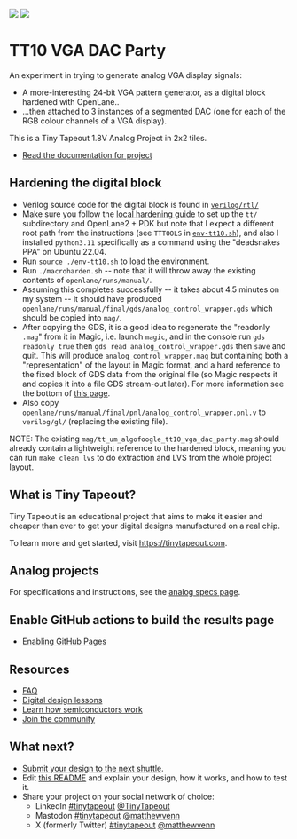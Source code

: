 ![](../../workflows/gds/badge.svg) ![](../../workflows/docs/badge.svg)

# TT10 VGA DAC Party

An experiment in trying to generate analog VGA display signals:
*   A more-interesting 24-bit VGA pattern generator, as a digital block hardened with OpenLane..
*   ...then attached to 3 instances of a segmented DAC (one for each of the RGB colour channels of a VGA display).

This is a Tiny Tapeout 1.8V Analog Project in 2x2 tiles.

- [Read the documentation for project](docs/info.md)

## Hardening the digital block

*   Verilog source code for the digital block is found in [`verilog/rtl/`](verilog/rtl/)
*   Make sure you follow the [local hardening guide](https://tinytapeout.com/guides/local-hardening/) to set up the `tt/` subdirectory and OpenLane2 + PDK but note that I expect a different root path from the instructions (see `TTTOOLS` in [`env-tt10.sh`](./env-tt10.sh)), and also I installed `python3.11` specifically as a command using the "deadsnakes PPA" on Ubuntu 22.04.
*   Run `source ./env-tt10.sh` to load the environment.
*   Run `./macroharden.sh` -- note that it will throw away the existing contents of `openlane/runs/manual/`.
*   Assuming this completes successfully -- it takes about 4.5 minutes on my system -- it should have produced `openlane/runs/manual/final/gds/analog_control_wrapper.gds` which should be copied into `mag/`.
*   After copying the GDS, it is a good idea to regenerate the "readonly `.mag`" from it in Magic, i.e. launch `magic`, and in the console run `gds readonly true` then `gds read analog_control_wrapper.gds` then `save` and quit. This will produce `analog_control_wrapper.mag` but containing both a "representation" of the layout in Magic format, and a hard reference to the fixed block of GDS data from the original file (so Magic respects it and copies it into a file GDS stream-out later). For more information see the bottom of [this page](http://opencircuitdesign.com/magic/tutorials/tut9.html).
*   Also copy `openlane/runs/manual/final/pnl/analog_control_wrapper.pnl.v` to `verilog/gl/` (replacing the existing file).

NOTE: The existing `mag/tt_um_algofoogle_tt10_vga_dac_party.mag` should already contain a lightweight reference to the hardened block, meaning you can run `make clean lvs` to do extraction and LVS from the whole project layout.

## What is Tiny Tapeout?

Tiny Tapeout is an educational project that aims to make it easier and cheaper than ever to get your digital designs manufactured on a real chip.

To learn more and get started, visit https://tinytapeout.com.

## Analog projects

For specifications and instructions, see the [analog specs page](https://tinytapeout.com/specs/analog/).

## Enable GitHub actions to build the results page

- [Enabling GitHub Pages](https://tinytapeout.com/faq/#my-github-action-is-failing-on-the-pages-part)

## Resources

- [FAQ](https://tinytapeout.com/faq/)
- [Digital design lessons](https://tinytapeout.com/digital_design/)
- [Learn how semiconductors work](https://tinytapeout.com/siliwiz/)
- [Join the community](https://tinytapeout.com/discord)

## What next?

- [Submit your design to the next shuttle](https://app.tinytapeout.com/).
- Edit [this README](README.md) and explain your design, how it works, and how to test it.
- Share your project on your social network of choice:
  - LinkedIn [#tinytapeout](https://www.linkedin.com/search/results/content/?keywords=%23tinytapeout) [@TinyTapeout](https://www.linkedin.com/company/100708654/)
  - Mastodon [#tinytapeout](https://chaos.social/tags/tinytapeout) [@matthewvenn](https://chaos.social/@matthewvenn)
  - X (formerly Twitter) [#tinytapeout](https://twitter.com/hashtag/tinytapeout) [@matthewvenn](https://twitter.com/matthewvenn)
